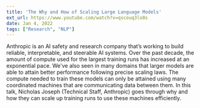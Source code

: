 ```yaml
---
title: 'The Why and How of Scaling Large Language Models'
ext_url: https://www.youtube.com/watch?v=qscouq3lo0s
date: Jan 4, 2022
tags: ["Research", "NLP"]
---
```

Anthropic is an AI safety and research company that’s working to build reliable, interpretable, and steerable AI systems. Over the past decade, the amount of compute used for the largest training runs has increased at an exponential pace. We've also seen in many domains that larger models are able to attain better performance following precise scaling laws. The compute needed to train these models can only be attained using many coordinated machines that are communicating data between them. In this talk, Nicholas Joseph (Technical Staff, Anthropic) goes through why and how they can scale up training runs to use these machines efficiently.